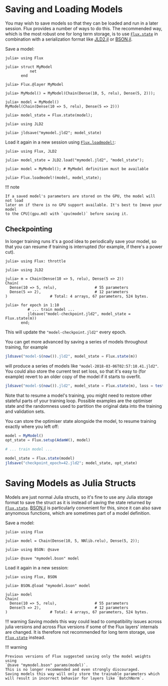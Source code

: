 # Saving and Loading Models

You may wish to save models so that they can be loaded and run in a later
session. Flux provides a number of ways to do this. 
The recommended way, which is the most robust one for long term storage, 
is to use [`Flux.state`](@ref) in combination with a serialization format like
[JLD2.jl](https://juliaio.github.io/JLD2.jl/dev/) or
[BSON.jl](https://github.com/JuliaIO/BSON.jl).

Save a model:

```jldoctest saving
julia> using Flux

julia> struct MyModel
           net
       end

julia> Flux.@layer MyModel

julia> MyModel() = MyModel(Chain(Dense(10, 5, relu), Dense(5, 2)));

julia> model = MyModel()
MyModel(Chain(Dense(10 => 5, relu), Dense(5 => 2)))

julia> model_state = Flux.state(model);

julia> using JLD2

julia> jldsave("mymodel.jld2"; model_state)
```

Load it again in a new session using [`Flux.loadmodel!`](@ref):

```jldoctest saving
julia> using Flux, JLD2

julia> model_state = JLD2.load("mymodel.jld2", "model_state");

julia> model = MyModel(); # MyModel definition must be available

julia> Flux.loadmodel!(model, model_state);
```

!!! note

    If a saved model's parameters are stored on the GPU, the model will not load
    later on if there is no GPU support available. It's best to [move your model
    to the CPU](gpu.md) with `cpu(model)` before saving it.


## Checkpointing

In longer training runs it's a good idea to periodically save your model, so that you can resume if training is interrupted (for example, if there's a power cut). 

```jldoctest saving
julia> using Flux: throttle

julia> using JLD2

julia> m = Chain(Dense(10 => 5, relu), Dense(5 => 2))
Chain(
  Dense(10 => 5, relu),                 # 55 parameters
  Dense(5 => 2),                        # 12 parameters
)                   # Total: 4 arrays, 67 parameters, 524 bytes.

julia> for epoch in 1:10
          # ... train model ...
          jldsave("model-checkpoint.jld2", model_state = Flux.state(m))
       end;
```

This will update the `"model-checkpoint.jld2"` every epoch.

You can get more advanced by saving a series of models throughout training, for example

```julia
jldsave("model-$(now()).jld2", model_state = Flux.state(m))
```

will produce a series of models like `"model-2018-03-06T02:57:10.41.jld2"`. You
could also store the current test set loss, so that it's easy to (for example)
revert to an older copy of the model if it starts to overfit.

```julia
jldsave("model-$(now()).jld2", model_state = Flux.state(m), loss = testloss())
```

Note that to resume a model's training, you might need to restore other stateful parts of your training loop. Possible examples are the optimiser state and the randomness used to partition the original data into the training and validation sets.

You can store the optimiser state alongside the model, to resume training
exactly where you left off: 

```julia
model = MyModel()
opt_state = Flux.setup(AdamW(), model)

# ... train model ...

model_state = Flux.state(model)
jldsave("checkpoint_epoch=42.jld2"; model_state, opt_state)
```

# Saving Models as Julia Structs

Models are just normal Julia structs, so it's fine to use any Julia storage
format to save the struct as it is instead of saving the state returned by [`Flux.state`](@ref). 
[BSON.jl](https://github.com/JuliaIO/BSON.jl) is particularly convenient for this,
since it can also save anynomous functions, which are sometimes part of a model definition.

Save a model:

```jldoctest saving
julia> using Flux

julia> model = Chain(Dense(10, 5, NNlib.relu), Dense(5, 2));

julia> using BSON: @save

julia> @save "mymodel.bson" model
```

Load it again in a new session:

```jldoctest saving
julia> using Flux, BSON

julia> BSON.@load "mymodel.bson" model

julia> model
Chain(
  Dense(10 => 5, relu),                 # 55 parameters
  Dense(5 => 2),                        # 12 parameters
)                   # Total: 4 arrays, 67 parameters, 524 bytes.
```
!!! warning
    Saving models this way could lead to compatibility issues across julia versions
    and across Flux versions if some of the Flux layers' internals are changed.
    It is therefore not recommended for long term storage, use [`Flux.state`](@ref) instead.

!!! warning

    Previous versions of Flux suggested saving only the model weights using
    `@save "mymodel.bson" params(model)`.
    This is no longer recommended and even strongly discouraged.
    Saving models this way will only store the trainable parameters which
    will result in incorrect behavior for layers like `BatchNorm`.
